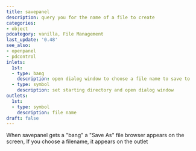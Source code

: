```yaml
---
title: savepanel
description: query you for the name of a file to create
categories:
- object
pdcategory: vanilla, File Management
last_update: '0.48'
see_also:
- openpanel
- pdcontrol
inlets:
  1st:
  - type: bang
    description: open dialog window to choose a file name to save to
  - type: symbol
    description: set starting directory and open dialog window
outlets:
  1st:
  - type: symbol
    description: file name
draft: false
---
```

When savepanel gets a "bang" a "Save As" file browser appears on the screen, If you choose a filename, it appears on the outlet

